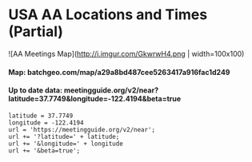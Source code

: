 # USA AA Locations and Times (Partial)

![AA Meetings Map](http://i.imgur.com/GkwrwH4.png | width=100x100)

#### Map: batchgeo.com/map/a29a8bd487cee5263417a916fac1d249

#### Up to date data: meetingguide.org/v2/near?latitude=37.7749&longitude=-122.4194&beta=true

```
latitude = 37.7749
longitude = -122.4194
url = 'https://meetingguide.org/v2/near';
url += '?latitude=' + latitude;
url += '&longitude=' + longitude
url += '&beta=true';
```
